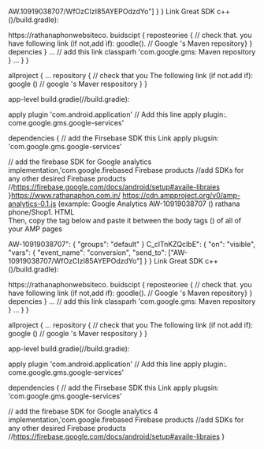 
AW.10919038707/WfOzCIzI85AYEPOdzdYo"] } }
  Link Great 
 SDK      c++
       (<project>)/build.gradle):
       
https://rathanaphonwebsiteco.
 buidscipt {
    reposteoriee {
    // check that. you have following link (if not,add if):
    goodle(). // Google 's Maven repository}
    }
    depencies }
    ...
    // add this link
    classparh 'com.google.gms: Maven repository }
    ...
    }
}

allproject  {
...
 repository {
    // check that you The following link (if not.add if):
    google () // google 's Maver respository
    }
}
    
app-level build.gradie(<project>/<app-module>/build.gradie):
 
 apply plugin  'com.android.application'
 // Add this line
 apply plugin:. come.google.gms.google-services'
 
 
 dependencies {
 // add the Firsebase SDK this Link
 apply plugsin: 'com.google.gms.google-services'


// add the firebase SDK for Google analytics
implementation,'com.google.firebased Firebase products
//add SDKs for any other desired Firebase products
//https://firebase.google.com/docs/android/setup#availe-libraies
}https://www.rathanaphon.com.in/<style></style><script>HTMLpage 
     
     rathanaphon29@gmail.com
     (<head></head>):                    

<!-- Google tag (gtag.js) --> <script async src="https://www.
https://www.googletagmanager.com/gtag/js?id=AW-10919038707
script> <script> window.dataLayer = window.dataLayer || []; gtag(){dataLayer.push(arguments);} gtag('js', new Date()); gtag('config', 'AW-10919038707'); </script>
https://cdn.ampproject.org/v0/amp-analytics-0.1.js
 (example: Google Analytics AW-10919038707
   <meta name="<script></script>"/> 
     (<head></head>) 
     <!-- Event snippet for Total apayment conversion page --> <script> gtag('event', 'conversion', {'send_to': 'AW-10919038707/WfOzCIzI85AYEPOdzdYo'}); </script> rathana phone/Shop1.
     HTML
     <script async custom-element="amp-analytics" src="https://cdn.ampproject.org/v0/amp-analytics-0.1.js"></script>    
Then, copy the tag below and paste it between the body tags (<body></body>) of all of your AMP pages 
<!-- Google tag (gtag.js) --> <amp-analytics type="gtag" data-credentials="include"> <script type="application/json"> { "vars": { "gtag_id": 
"AW-10919038707", "config": { "AW-10919038707": { "groups": "default" } } }, "triggers": { } } </script> </amp-analytics> 
      AW-10919038707": { "groups": "default" } 
      C_clTnKZQcIbE": { "on": "visible", "vars": { "event_name": "conversion", "send_to": ["AW-10919038707/WfOzCIzI85AYEPOdzdYo"] } }
  Link Great 
 SDK      c++
       (<project>)/build.gradle):
       
https://rathanaphonwebsiteco.
 buidscipt {
    reposteoriee {
    // check that. you have following link (if not,add if):
    goodle(). // Google 's Maven repository}
    }
    depencies }
    ...
    // add this link
    classparh 'com.google.gms: Maven repository }
    ...
    }
}

allproject  {
...
 repository {
    // check that you The following link (if not.add if):
    google () // google 's Maver respository
    }
}
    
app-level build.gradie(<project>/<app-module>/build.gradie):
 
 apply plugin  'com.android.application'
 // Add this line
 apply plugin:. come.google.gms.google-services'
 
 
 dependencies {
 // add the Firsebase SDK this Link
 apply plugsin: 'com.google.gms.google-services'


// add the firebase SDK for Google analytics 4
implementation,'com.google.firebased Firebase products
//add SDKs for any other desired Firebase products
//https://firebase.google.com/docs/android/setup#availe-libraies
}</script>
